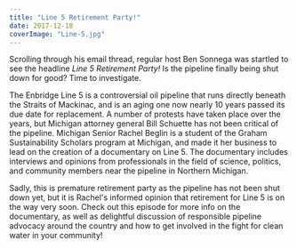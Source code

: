 ```yaml
---
title: "Line 5 Retirement Party!"
date: 2017-12-18
coverImage: "Line-5.jpg"
---
```


Scrolling through his email thread, regular host Ben Sonnega was startled to see the headline _Line 5 Retirement Party!_ Is the pipeline finally being shut down for good? Time to investigate.

The Enbridge Line 5 is a controversial oil pipeline that runs directly beneath the Straits of Mackinac, and is an aging one now nearly 10 years passed its due date for replacement. A number of protests have taken place over the years, but Michigan attorney general Bill Schuette has not been critical of the pipeline. Michigan Senior Rachel Beglin is a student of the Graham Sustainability Scholars program at Michigan, and made it her business to lead on the creation of a documentary on Line 5. The documentary includes interviews and opinions from professionals in the field of science, politics, and community members near the pipeline in Northern Michigan.

Sadly, this is premature retirement party as the pipeline has not been shut down yet, but it is Rachel's informed opinion that retirement for Line 5 is on the way very soon. Check out this episode for more info on the documentary, as well as delightful discussion of responsible pipeline advocacy around the country and how to get involved in the fight for clean water in your community!
